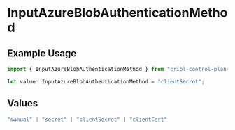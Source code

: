 # InputAzureBlobAuthenticationMethod

## Example Usage

```typescript
import { InputAzureBlobAuthenticationMethod } from "cribl-control-plane/models";

let value: InputAzureBlobAuthenticationMethod = "clientSecret";
```

## Values

```typescript
"manual" | "secret" | "clientSecret" | "clientCert"
```